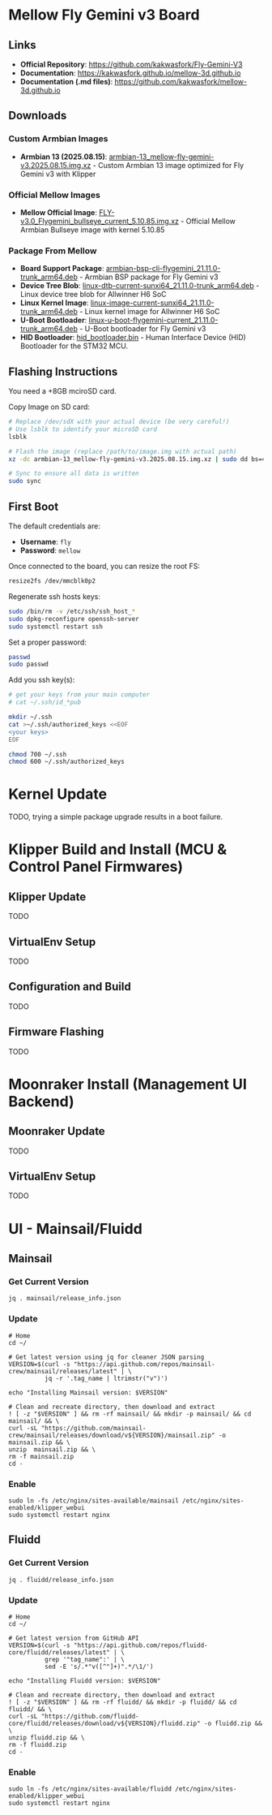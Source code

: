 # Mellow Fly Gemini v3 Board

## Links

* **Official Repository**: https://github.com/kakwasfork/Fly-Gemini-V3
* **Documentation**: https://kakwasfork.github.io/mellow-3d.github.io
* **Documentation (.md files)**: https://github.com/kakwasfork/mellow-3d.github.io

## Downloads

### Custom Armbian Images
* **Armbian 13 (2025.08.15)**: [armbian-13_mellow-fly-gemini-v3.2025.08.15.img.xz](https://github.com/kakwa/3dprinter-configs/releases/download/2025.08.15/armbian-13_mellow-fly-gemini-v3.2025.08.15.img.xz) - Custom Armbian 13 image optimized for Fly Gemini v3 with Klipper

### Official Mellow Images
* **Mellow Official Image**: [FLY-v3.0_Flygemini_bullseye_current_5.10.85.img.xz](https://cdn.mellow.klipper.cn/IMG/Build/FLY-v3.0_Flygemini_bullseye_current_5.10.85.img.xz) - Official Mellow Armbian Bullseye image with kernel 5.10.85

### Package From Mellow
* **Board Support Package**: [armbian-bsp-cli-flygemini_21.11.0-trunk_arm64.deb](https://github.com/kakwa/3dprinter-configs/releases/download/2025.08.15/armbian-bsp-cli-flygemini_21.11.0-trunk_arm64.deb) - Armbian BSP package for Fly Gemini v3
* **Device Tree Blob**: [linux-dtb-current-sunxi64_21.11.0-trunk_arm64.deb](https://github.com/kakwa/3dprinter-configs/releases/download/2025.08.15/linux-dtb-current-sunxi64_21.11.0-trunk_arm64.deb) - Linux device tree blob for Allwinner H6 SoC
* **Linux Kernel Image**: [linux-image-current-sunxi64_21.11.0-trunk_arm64.deb](https://github.com/kakwa/3dprinter-configs/releases/download/2025.08.15/linux-image-current-sunxi64_21.11.0-trunk_arm64.deb) - Linux kernel image for Allwinner H6 SoC
* **U-Boot Bootloader**: [linux-u-boot-flygemini-current_21.11.0-trunk_arm64.deb](https://github.com/kakwa/3dprinter-configs/releases/download/2025.08.15/linux-u-boot-flygemini-current_21.11.0-trunk_arm64.deb) - U-Boot bootloader for Fly Gemini v3
* **HID Bootloader**: [hid_bootloader.bin](https://github.com/kakwa/3dprinter-configs/releases/download/2025.08.15/hid_bootloader.bin) - Human Interface Device (HID) Bootloader for the STM32 MCU.

## Flashing Instructions

You need a +8GB mciroSD card.

Copy Image on SD card:

```bash
# Replace /dev/sdX with your actual device (be very careful!)
# Use lsblk to identify your microSD card
lsblk

# Flash the image (replace /path/to/image.img with actual path)
xz -dc armbian-13_mellow-fly-gemini-v3.2025.08.15.img.xz | sudo dd bs=4M status=progress conv=fsync of=/dev/sdX

# Sync to ensure all data is written
sudo sync
```

## First Boot

The default credentials are:

- **Username**: `fly`
- **Password**: `mellow`

Once connected to the board, you can resize the root FS:

```bash
resize2fs /dev/mmcblk0p2
```

Regenerate ssh hosts keys:
```bash
sudo /bin/rm -v /etc/ssh/ssh_host_*
sudo dpkg-reconfigure openssh-server
sudo systemctl restart ssh
```

Set a proper password:
```bash
passwd
sudo passwd
```

Add you ssh key(s):

```bash
# get your keys from your main computer
# cat ~/.ssh/id_*pub

mkdir ~/.ssh
cat >~/.ssh/authorized_keys <<EOF
<your keys>
EOF

chmod 700 ~/.ssh
chmod 600 ~/.ssh/authorized_keys
```

# Kernel Update

TODO, trying a simple package upgrade results in a boot failure.

# Klipper Build and Install (MCU & Control Panel Firmwares)

## Klipper Update

TODO

## VirtualEnv Setup

TODO

## Configuration and Build

TODO

## Firmware Flashing

TODO

# Moonraker Install (Management UI Backend)

## Moonraker Update

TODO

## VirtualEnv Setup

TODO

# UI - Mainsail/Fluidd

## Mainsail

### Get Current Version

```
jq . mainsail/release_info.json 
```

### Update

```shell
# Home
cd ~/

# Get latest version using jq for cleaner JSON parsing
VERSION=$(curl -s "https://api.github.com/repos/mainsail-crew/mainsail/releases/latest" | \
          jq -r '.tag_name | ltrimstr("v")')

echo "Installing Mainsail version: $VERSION"

# Clean and recreate directory, then download and extract  
! [ -z "$VERSION" ] && rm -rf mainsail/ && mkdir -p mainsail/ && cd mainsail/ && \
curl -sL "https://github.com/mainsail-crew/mainsail/releases/download/v${VERSION}/mainsail.zip" -o mainsail.zip && \
unzip  mainsail.zip && \
rm -f mainsail.zip
cd -
```

### Enable

```
sudo ln -fs /etc/nginx/sites-available/mainsail /etc/nginx/sites-enabled/klipper_webui
sudo systemctl restart nginx
```

## Fluidd

### Get Current Version

```
jq . fluidd/release_info.json 
```

### Update

```shell
# Home
cd ~/

# Get latest version from GitHub API
VERSION=$(curl -s "https://api.github.com/repos/fluidd-core/fluidd/releases/latest" | \
          grep '"tag_name":' | \
          sed -E 's/.*"v([^"]+)".*/\1/')

echo "Installing Fluidd version: $VERSION"

# Clean and recreate directory, then download and extract
! [ -z "$VERSION" ] && rm -rf fluidd/ && mkdir -p fluidd/ && cd fluidd/ && \
curl -sL "https://github.com/fluidd-core/fluidd/releases/download/v${VERSION}/fluidd.zip" -o fluidd.zip && \
unzip fluidd.zip && \
rm -f fluidd.zip
cd -
```

### Enable

```
sudo ln -fs /etc/nginx/sites-available/fluidd /etc/nginx/sites-enabled/klipper_webui
sudo systemctl restart nginx
```
